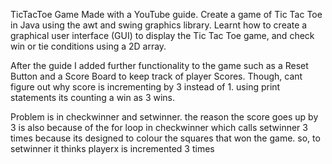 
TicTacToe Game
Made with a YouTube guide.
    Create a game of Tic Tac Toe in Java using the awt and swing graphics library. 
    Learnt how to create a graphical user interface (GUI) to display the Tic Tac Toe game, and check win or tie conditions using a 2D array.


After the guide I added further functionality to the game such as a Reset Button and a Score Board to keep track of player Scores.
    Though, cant figure out why score is incrementing by 3 instead of 1.
    using print statements its counting a win as 3 wins.


Problem is in checkwinner and setwinner.
    the reason the score goes up by 3 is also because of the for loop in checkwinner which calls setwinner 3 times because its designed to colour the squares that won the game. so, to setwinner it thinks playerx is incremented 3 times

